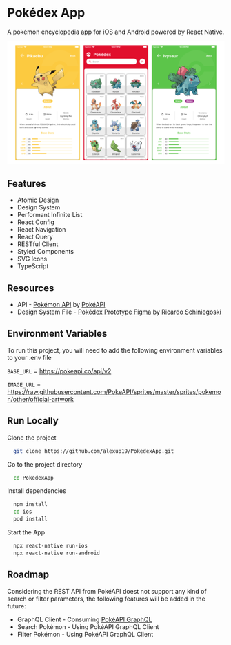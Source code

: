 
# Pokédex App

A pokémon encyclopedia app for iOS and Android powered by React Native.

![Image](screenshots/main.png)
## Features

- Atomic Design
- Design System
- Performant Infinite List
- React Config
- React Navigation
- React Query
- RESTful Client
- Styled Components
- SVG Icons
- TypeScript


## Resources

- API - [Pokémon API](https://pokeapi.co/) by [PokéAPI](https://github.com/PokeAPI)
- Design System File - [Pokédex Prototype Figma](https://www.figma.com/community/file/979132880663340794) by [Ricardo Schiniegoski](https://www.figma.com/@ricardohs)


## Environment Variables

To run this project, you will need to add the following environment variables to your .env file

`BASE_URL` = https://pokeapi.co/api/v2

`IMAGE_URL` = https://raw.githubusercontent.com/PokeAPI/sprites/master/sprites/pokemon/other/official-artwork


## Run Locally

Clone the project

```bash
  git clone https://github.com/alexup19/PokedexApp.git
```

Go to the project directory

```bash
  cd PokedexApp
```

Install dependencies

```bash
  npm install
  cd ios
  pod install
```

Start the App

```bash
  npx react-native run-ios
  npx react-native run-android
```


## Roadmap

Considering the REST API from PokéAPI doest not support any kind of search or filter parameters, the following features will be added in the future:

- GraphQL Client - Consuming [PokéAPI GraphQL](https://pokeapi.co/docs/graphql) 
- Search Pokémon - Using PokéAPI GraphQL Client
- Filter Pokémon - Using PokéAPI GraphQL Client
